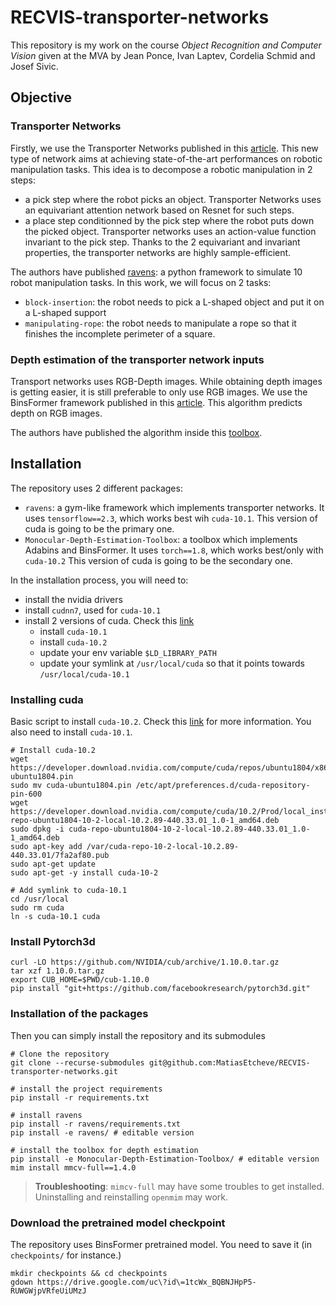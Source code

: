 # RECVIS-transporter-networks

This repository is my work on the course *Object Recognition and Computer Vision* given at the MVA by Jean Ponce, Ivan Laptev, Cordelia Schmid and Josef Sivic.


## Objective

### Transporter Networks

Firstly, we use the Transporter Networks published in this [article](https://arxiv.org/abs/2010.14406). 
This new type of network aims at achieving state-of-the-art performances on robotic manipulation tasks. 
This idea is to decompose a robotic manipulation in 2 steps:
* a pick step where the robot picks an object. Transporter Networks uses an equivariant attention network based on Resnet for such steps.
* a place step conditionned by the pick step where the robot puts down the picked object. 
Transporter networks uses an action-value function invariant to the pick step.
Thanks to the 2 equivariant and invariant properties, the transporter networks are highly sample-efficient.

The authors have published [ravens](https://github.com/google-research/ravens/tree/master/ravens): a python framework to simulate
10 robot manipulation tasks. In this work, we will focus on 2 tasks:
* `block-insertion`: the robot needs to pick a L-shaped object and put it on a L-shaped support
* `manipulating-rope`: the robot needs to manipulate a rope so that it finishes the incomplete
perimeter of a square.

### Depth estimation of the transporter network inputs

Transport networks uses RGB-Depth images. While obtaining depth images is
getting easier, it is still preferable to only use RGB images.
We use the BinsFormer framework published in this [article](https://arxiv.org/abs/2204.00987).
This algorithm predicts depth on RGB images.

The authors have published the algorithm inside this [toolbox](https://github.com/zhyever/Monocular-Depth-Estimation-Toolbox).

## Installation

The repository uses 2 different packages:
* `ravens`: a gym-like framework which implements transporter networks. 
It uses `tensorflow==2.3`, which works best wih `cuda-10.1`. 
This version of cuda is going to be the primary one.
* `Monocular-Depth-Estimation-Toolbox`: a toolbox which implements Adabins and BinsFormer. 
It uses `torch==1.8`, which works best/only with `cuda-10.2` 
This version of cuda is going to be the secondary one. 

In the installation process, you will need to:
* install the nvidia drivers
* install `cudnn7`, used for `cuda-10.1`
* install 2 versions of cuda. Check this [link](https://medium.com/@peterjussi/multicuda-multiple-versions-of-cuda-on-one-machine-4b6ccda6faae)
  * install `cuda-10.1`
  * install `cuda-10.2`
  * update your env variable `$LD_LIBRARY_PATH`
  * update your symlink at `/usr/local/cuda` so that it points towards `/usr/local/cuda-10.1`

### Installing cuda

Basic script to install `cuda-10.2`. Check this [link](https://developer.nvidia.com/cuda-toolkit-archive) for more information.
You also need to install `cuda-10.1`.

```{bash}
# Install cuda-10.2
wget https://developer.download.nvidia.com/compute/cuda/repos/ubuntu1804/x86_64/cuda-ubuntu1804.pin
sudo mv cuda-ubuntu1804.pin /etc/apt/preferences.d/cuda-repository-pin-600
wget https://developer.download.nvidia.com/compute/cuda/10.2/Prod/local_installers/cuda-repo-ubuntu1804-10-2-local-10.2.89-440.33.01_1.0-1_amd64.deb
sudo dpkg -i cuda-repo-ubuntu1804-10-2-local-10.2.89-440.33.01_1.0-1_amd64.deb
sudo apt-key add /var/cuda-repo-10-2-local-10.2.89-440.33.01/7fa2af80.pub
sudo apt-get update
sudo apt-get -y install cuda-10-2
```

```{bash}
# Add symlink to cuda-10.1
cd /usr/local
sudo rm cuda
ln -s cuda-10.1 cuda
```

### Install Pytorch3d

```{bash}
curl -LO https://github.com/NVIDIA/cub/archive/1.10.0.tar.gz
tar xzf 1.10.0.tar.gz
export CUB_HOME=$PWD/cub-1.10.0
pip install "git+https://github.com/facebookresearch/pytorch3d.git"
```

### Installation of the packages

Then you can simply install the repository and its submodules

```{bash}
# Clone the repository 
git clone --recurse-submodules git@github.com:MatiasEtcheve/RECVIS-transporter-networks.git

# install the project requirements
pip install -r requirements.txt

# install ravens
pip install -r ravens/requirements.txt
pip install -e ravens/ # editable version

# install the toolbox for depth estimation
pip install -e Monocular-Depth-Estimation-Toolbox/ # editable version
mim install mmcv-full==1.4.0
```

> **Troubleshooting**:
`mimcv-full` may have some troubles to get installed. Uninstalling and reinstalling `openmim` may work.

### Download the pretrained model checkpoint

The repository uses BinsFormer pretrained model. You need to save it (in `checkpoints/` for instance.)

```{bash}
mkdir checkpoints && cd checkpoints
gdown https://drive.google.com/uc\?id\=1tcWx_BQBNJHpP5-RUWGWjpVRfeUiUMzJ
```


